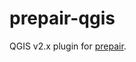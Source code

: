 prepair-qgis
============

QGIS v2.x plugin for [prepair](https://github.com/tudelft-gist/prepair).




